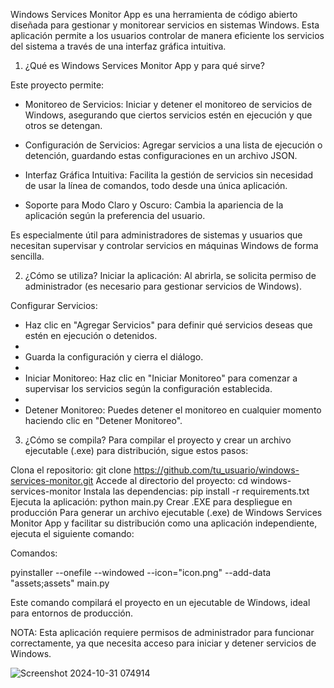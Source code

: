 Windows Services Monitor App es una herramienta de código abierto diseñada para gestionar y monitorear servicios en sistemas Windows. Esta aplicación permite a los usuarios controlar de manera eficiente los servicios del sistema a través de una interfaz gráfica intuitiva.

1. ¿Qué es Windows Services Monitor App y para qué sirve?

Este proyecto permite:

- Monitoreo de Servicios: Iniciar y detener el monitoreo de servicios de Windows, asegurando que ciertos servicios estén en ejecución y que otros se detengan.

- Configuración de Servicios: Agregar servicios a una lista de ejecución o detención, guardando estas configuraciones en un archivo JSON.

- Interfaz Gráfica Intuitiva: Facilita la gestión de servicios sin necesidad de usar la línea de comandos, todo desde una única aplicación.

- Soporte para Modo Claro y Oscuro: Cambia la apariencia de la aplicación según la preferencia del usuario.

Es especialmente útil para administradores de sistemas y usuarios que necesitan supervisar y controlar servicios en máquinas Windows de forma sencilla.

2. ¿Cómo se utiliza?
Iniciar la aplicación: Al abrirla, se solicita permiso de administrador (es necesario para gestionar servicios de Windows).

Configurar Servicios:

- Haz clic en "Agregar Servicios" para definir qué servicios deseas que estén en ejecución o detenidos.
- 
- Guarda la configuración y cierra el diálogo.
- 
- Iniciar Monitoreo: Haz clic en "Iniciar Monitoreo" para comenzar a supervisar los servicios según la configuración establecida.
- 
- Detener Monitoreo: Puedes detener el monitoreo en cualquier momento haciendo clic en "Detener Monitoreo".

3. ¿Cómo se compila?
Para compilar el proyecto y crear un archivo ejecutable (.exe) para distribución, sigue estos pasos:

Clona el repositorio: git clone https://github.com/tu_usuario/windows-services-monitor.git
Accede al directorio del proyecto: cd windows-services-monitor
Instala las dependencias: pip install -r requirements.txt
Ejecuta la aplicación: python main.py
Crear .EXE para despliegue en producción
Para generar un archivo ejecutable (.exe) de Windows Services Monitor App y facilitar su distribución como una aplicación independiente, ejecuta el siguiente comando:

Comandos:

pyinstaller --onefile --windowed --icon="icon.png" --add-data "assets;assets" main.py

Este comando compilará el proyecto en un ejecutable de Windows, ideal para entornos de producción.

NOTA:
Esta aplicación requiere permisos de administrador para funcionar correctamente, ya que necesita acceso para iniciar y detener servicios de Windows.

![Screenshot 2024-10-31 074914](https://github.com/user-attachments/assets/5ee76794-2d36-41ee-b1a0-2f5a76c43906)




